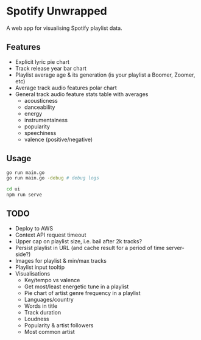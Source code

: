 # Spotify Unwrapped

A web app for visualising Spotify playlist data. 

## Features

* Explicit lyric pie chart
* Track release year bar chart
* Playlist average age & its generation (is your playlist a Boomer, Zoomer, etc)
* Average track audio features polar chart
* General track audio feature stats table with averages
  * acousticness
  * danceability
  * energy
  * instrumentalness
  * popularity
  * speechiness
  * valence (positive/negative)

## Usage

```bash
go run main.go
go run main.go -debug # debug logs

cd ui
npm run serve
```

## TODO

* Deploy to AWS
* Context API request timeout
* Upper cap on playlist size, i.e. bail after 2k tracks?
* Persist playlist in URL (and cache result for a period of time server-side?)
* Images for playlist & min/max tracks
* Playlist input tooltip
* Visualisations
  * Key/tempo vs valence 
  * Get most/least energetic tune in a playlist
  * Pie chart of artist genre frequency in a playlist
  * Languages/country
  * Words in title
  * Track duration
  * Loudness
  * Popularity & artist followers
  * Most common artist
